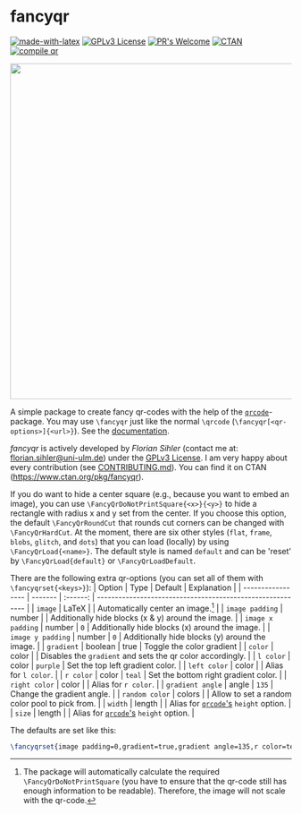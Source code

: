 # fancyqr

[![made-with-latex](https://img.shields.io/badge/Made%20with-LaTeX-1f425f.svg)](https://www.latex-project.org/) [![GPLv3 License](https://img.shields.io/badge/License-GPL%20v3-yellow.svg)](https://opensource.org/licenses/GPL-3.0) [![PR's Welcome](https://img.shields.io/badge/PRs-welcome-brightgreen.svg?style=flat)](http://makeapullrequest.com) [![CTAN](https://badgen.net/badge/On/CTAN/cyan)](https://www.ctan.org/pkg/fancyqr) [![compile qr](https://github.com/EagleoutIce/fancyqr/actions/workflows/compile.yaml/badge.svg)](https://github.com/EagleoutIce/fancyqr/actions/workflows/compile.yaml)

[<img src="https://github.com/EagleoutIce/fancyqr/blob/gh-pages/preview-1.png?raw=true" width="600"/>](qr-example.tex)

A simple package to create fancy qr-codes with the help of the [`qrcode`][qrcode]-package.
You may use `\fancyqr` just like the normal `\qrcode` (`\fancyqr[<qr-options>]{<url>}`). See the [documentation](https://media.githubusercontent.com/media/EagleoutIce/fancyqr/gh-pages/build/fancyqr-doc.pdf).

*fancyqr* is actively developed by *Florian Sihler* (contact me at: <florian.sihler@uni-ulm.de>) under the [GPLv3 License](LICENSE). I am very happy about every contribution (see [CONTRIBUTING.md](CONTRIBUTING.md)). You can find it on CTAN (<https://www.ctan.org/pkg/fancyqr>).

If you do want to hide a center square (e.g., because you want to embed an image), you can use `\FancyQrDoNotPrintSquare{<x>}{<y>}` to hide a rectangle with radius x and y set from the center. If you choose this option, the default `\FancyQrRoundCut` that rounds cut corners can be changed with `\FancyQrHardCut`.
At the moment, there are six other styles (`flat`, `frame`, `blobs`, `glitch`, and `dots`) that you can load (locally) by using `\FancyQrLoad{<name>}`. The default style is named `default` and can be 'reset' by `\FancyQrLoad{default}` or `\FancyQrLoadDefault`.

There are the following extra qr-options (you can set all of them with `\fancyqrset{<keys>}`):
| Option            | Type    | Default  | Explanation                                                |
| ----------------- | ------- | :------: | ---------------------------------------------------------- |
| `image`           | LaTeX   |          | Automatically center an image.[^1]                         |
| `image padding`   | number  |          | Additionally hide blocks (x & y) around the image.         |
| `image x padding` | number  |   `0`    | Additionally hide blocks (x) around the image.             |
| `image y padding` | number  |   `0`    | Additionally hide blocks (y) around the image.             |
| `gradient`        | boolean |   true   | Toggle the color gradient                                  |
| `color`           | color   |          | Disables the `gradient` and sets the qr color accordingly. |
| `l color`         | color   | `purple` | Set the top left gradient color.                           |
| `left color`      | color   |          | Alias for `l color`.                                       |
| `r color`         | color   |  `teal`  | Set the bottom right gradient color.                       |
| `right color`     | color   |          | Alias for `r color`.                                       |
| `gradient angle`  | angle   |  `135`   | Change the gradient angle.                                 |
| `random color`    | colors  |          | Allow to set a random color pool to pick from.             |
| `width`           | length  |          | Alias for [`qrcode`'s][qrcode] `height` option.            |
| `size`            | length  |          | Alias for [`qrcode`'s][qrcode] `height` option.            |

The defaults are set like this:

```LateX
\fancyqrset{image padding=0,gradient=true,gradient angle=135,r color=teal,l color=purple}
```

[^1]: The package will automatically calculate the required `\FancyQrDoNotPrintSquare` (you have to ensure that the qr-code still has enough information to be readable). Therefore, the image will not scale with the qr-code.

[qrcode]: https://www.ctan.org/pkg/qrcode

